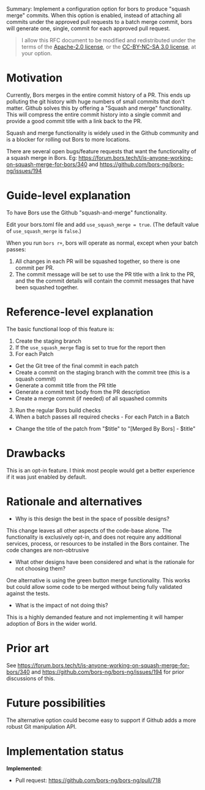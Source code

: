 Summary: Implement a configuration option for bors to produce "squash merge" commits. When this option is enabled, instead of attaching all commits under the approved pull requests to a batch merge commit, bors will generate one, single, commit for each approved pull request.

> I allow this RFC document to be modified and redistributed under the terms of the [Apache-2.0 license](http://www.apache.org/licenses/LICENSE-2.0), or the [CC-BY-NC-SA 3.0 license](http://creativecommons.org/licenses/by-nc-sa/3.0/deed.en_US), at your option.

# Motivation

Currently, Bors merges in the entire commit history of a PR.  This ends up polluting the git history with huge numbers of small commits that don't matter.  Github solves this by offering a "Squash and merge" functionality.  This will compress the entire commit history into a single commit and provide a good commit title with a link back to the PR.

Squash and merge functionality is widely used in the Github community and is a blocker for rolling out Bors to more locations.

There are several open bugs/feature requests that want the functionality of a squash merge in Bors.  Eg: https://forum.bors.tech/t/is-anyone-working-on-squash-merge-for-bors/340 and https://github.com/bors-ng/bors-ng/issues/194

# Guide-level explanation

To have Bors use the Github "squash-and-merge" functionality.

Edit your bors.toml file and add `use_squash_merge = true`. (The default value of `use_squash_merge` is `false`.)

When you run `bors r+`, bors will operate as normal, except when your batch passes:

1. All changes in each PR will be squashed together, so there is one commit per PR.
2. The commit message will be set to use the PR title with a link to the PR, and the the commit details will contain the commit messages that have been squashed together.

# Reference-level explanation

The basic functional loop of this feature is:

1. Create the staging branch
2. If the `use_squash_merge` flag is set to true for the report then
1. For each Patch 
  * Get the Git tree of the final commit in each patch
  * Create a commit on the staging branch with the commit tree (this is a squash commit)
  * Generate a commit title from the PR title
  * Generate a commit text body from the PR description
  * Create a merge commit (if needed) of all squashed commits 
3. Run the regular Bors build checks
1. When a batch passes all required checks - For each Patch in a Batch
 * Change the title of the patch from "$title" to "[Merged By Bors] - $title"
  

# Drawbacks

This is an opt-in feature.  I think most people would get a better experience if it was just enabled by default.  

# Rationale and alternatives

* Why is this design the best in the space of possible designs?

This change leaves all other aspects of the code-base alone.  The functionality is exclusively opt-in, and does not require any additional services, process, or resources to be installed in the Bors container.  The code changes are non-obtrusive 

* What other designs have been considered and what is the rationale for not choosing them?

One alternative is using the green button merge functionality.  This works but could allow some code to be merged without being fully validated against the tests.

* What is the impact of not doing this?

This is a highly demanded feature and not implementing it will hamper adoption of Bors in the wider world.

# Prior art

See https://forum.bors.tech/t/is-anyone-working-on-squash-merge-for-bors/340 and https://github.com/bors-ng/bors-ng/issues/194 for prior discussions of this.

# Future possibilities

The alternative option could become easy to support if Github adds a more robust Git manipulation API.

# Implementation status

**Implemented**:

* Pull request: https://github.com/bors-ng/bors-ng/pull/718

